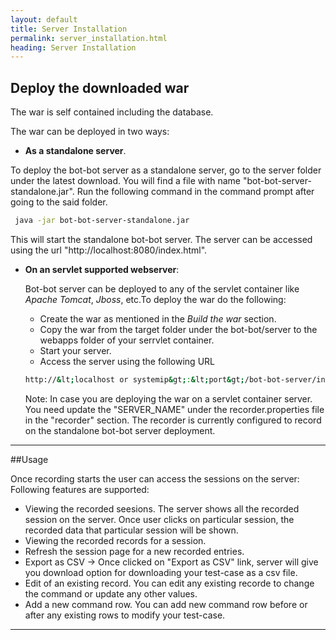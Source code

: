 ```yaml
---
layout: default
title: Server Installation
permalink: server_installation.html
heading: Server Installation
---
```


## Deploy the downloaded war
The war is self contained including the database. 

The war can be deployed in two ways:

- **As a standalone server**.

To deploy the bot-bot server as a standalone server, go to the server folder under the latest download.
You will find a file with name "bot-bot-server-standalone.jar". Run the following command in the command prompt after going to the said folder.

```bash
 java -jar bot-bot-server-standalone.jar
```

This will start the standalone bot-bot server. The server can be accessed using the url "http://localhost:8080/index.html".

- **On an servlet supported webserver**:

	Bot-bot server can be deployed to any of the servlet container like *Apache Tomcat*, *Jboss*, etc.To deploy the war do the following:
	- Create the war as mentioned in the *Build the war* section.
	- Copy the war from the target folder under the bot-bot/server to the webapps folder of your serrvlet container.
	- Start your server.
	- Access the server using the following URL

	```bash
	http://&lt;localhost or systemip&gt;:&lt;port&gt;/bot-bot-server/index.html
	```
	Note: In case you are deploying the war on a servlet container server. You need update the "SERVER_NAME" under the recorder.properties file in the "recorder" section. The recorder is currently configured to record on the standalone bot-bot server deployment.

------------
##Usage

Once recording starts the user can access the sessions on the server:
Following features are supported:

- Viewing the recorded seesions. The server shows all the recorded session on the server. Once user clicks on particular session, the recorded data that particular session will be shown.
- Viewing the recorded records for a session.
- Refresh the session page for a new recorded entries.
- Export as CSV -> Once clicked on "Export as CSV" link, server will give you download option for downloading your test-case as a csv file.
- Edit of an existing record. You can edit any existing recorde to change the command or update any other values.
- Add a new command row. You can add new command row before or after any existing rows to modify your test-case.

----------------
